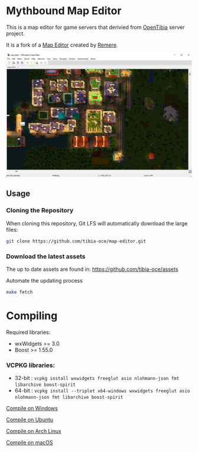 Mythbound Map Editor
=============

This is a map editor for game servers that derivied from [OpenTibia](https://github.com/tibia-oce/server) server project.

It is a fork of a [Map Editor](https://github.com/hampusborgos/rme) created by [Remere](https://github.com/hampusborgos).

![rme](/docs/images/rme.png)




## Usage

### Cloning the Repository

When cloning this repository, Git LFS will automatically download the large files:

```bash
git clone https://github.com/tibia-oce/map-editor.git
```

### Download the latest assets
The up to date assets are found in: https://github.com/tibia-oce/assets

Automate the updating process
```bash
make fetch
```



Compiling
=========
Required libraries:
* wxWidgets >= 3.0
* Boost >= 1.55.0

### VCPKG libraries:
* 32-bit : `vcpkg install wxwidgets freeglut asio nlohmann-json fmt libarchive boost-spirit`
* 64-bit : `vcpkg install --triplet x64-windows wxwidgets freeglut asio nlohmann-json fmt libarchive boost-spirit`

[Compile on Windows](https://github.com/hjnilsson/rme/wiki/Compiling-on-Windows)

[Compile on Ubuntu](https://github.com/hjnilsson/rme/wiki/Compiling-on-Ubuntu)

[Compile on Arch Linux](https://github.com/hjnilsson/rme/wiki/Compiling-on-Arch-Linux)

[Compile on macOS](https://github.com/hjnilsson/rme/wiki/Compiling-on-macOS)








